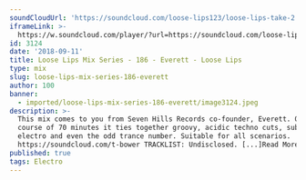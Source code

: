 ```yaml
---
soundCloudUrl: 'https://soundcloud.com/loose-lips123/loose-lips-take-2'
iframeLink: >-
  https://w.soundcloud.com/player/?url=https://soundcloud.com/loose-lips123/loose-lips-take-2&color=00aabb&auto_play=false&hide_related=false&show_comments=true&show_user=true&show_reposts=false
id: 3124
date: '2018-09-11'
title: Loose Lips Mix Series - 186 - Everett - Loose Lips
type: mix
slug: loose-lips-mix-series-186-everett
author: 100
banner:
  - imported/loose-lips-mix-series-186-everett/image3124.jpeg
description: >-
  This mix comes to you from Seven Hills Records co-founder, Everett. Over the
  course of 70 minutes it ties together groovy, acidic techno cuts, sub-rattling
  electro and even the odd trance number. Suitable for all scenarios.
  https://soundcloud.com/t-bower TRACKLIST: Undisclosed. [...]Read More...
published: true
tags: Electro
---
```

